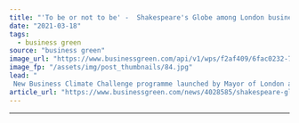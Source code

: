 ```yaml
---
title: "'To be or not to be' -  Shakespeare's Globe among London businesses committing to slash their energy use"
date: "2021-03-18"
tags: 
  - business green
source: "business green"
image_url: "https://www.businessgreen.com/api/v1/wps/f2af409/6fac0232-7026-40be-89a1-a0bb4007f4fc/2/iStock-469134050-185x114.jpg"
image_fp: "/assets/img/post_thumbnails/84.jpg"
lead: "
 New Business Climate Challenge programme launched by Mayor of London aims to help firms across the capital accelerate efforts to curb their emissions ..."
article_url: "https://www.businessgreen.com/news/4028585/shakespeare-globe-london-businesses-committing-slash-energy"
---
```


---
